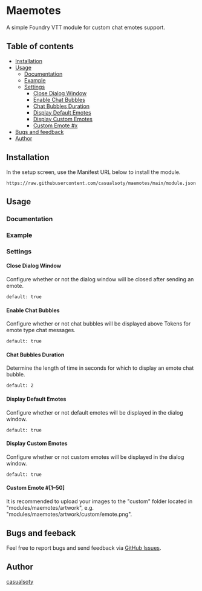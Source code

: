 # Maemotes
A simple Foundry VTT module for custom chat emotes support.
## Table of contents
* [Installation](#installation)
* [Usage](#usage)
  * [Documentation](#documentation)
  * [Example](#example)
  * [Settings](#settings)
    * [Close Dialog Window](#close-dialog-window)
    * [Enable Chat Bubbles](#enable-chat-bubbles)
    * [Chat Bubbles Duration](#chat-bubbles-duration)
    * [Display Default Emotes](#display-default-emotes)
    * [Display Custom Emotes](#display-custom-emotes)
    * [Custom Emote #x](#custom-emote-1–50)
* [Bugs and feedback](#bugs-and-feeback)
* [Author](#author)
## Installation
In the setup screen, use the Manifest URL below to install the module.
```
https://raw.githubusercontent.com/casualsoty/maemotes/main/module.json
```
## Usage
### Documentation
### Example
### Settings
#### Close Dialog Window
Configure whether or not the dialog window will be closed after sending an emote.

`default: true`
#### Enable Chat Bubbles
Configure whether or not chat bubbles will be displayed above Tokens for emote type chat messages.

`default: true`
#### Chat Bubbles Duration
Determine the length of time in seconds for which to display an emote chat bubble.

`default: 2`
#### Display Default Emotes
Configure whether or not default emotes will be displayed in the dialog window.

`default: true`
#### Display Custom Emotes
Configure whether or not custom emotes will be displayed in the dialog window.

`default: true`
#### Custom Emote #[1–50]
It is recommended to upload your images to the "custom" folder located in "modules/maemotes/artwork", e.g. "modules/maemotes/artwork/custom/emote.png".
## Bugs and feeback
Feel free to report bugs and send feedback via [GitHub Issues](https://github.com/casualsoty/maemotes/issues).
## Author
[casualsoty](https://github.com/casualsoty)
